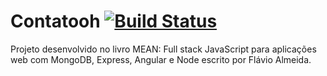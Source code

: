 # Contatooh [![Build Status](https://travis-ci.org/geisonsn/cac-mean.svg?branch=master)](https://travis-ci.org/geisonsn/cac-mean)


Projeto desenvolvido no livro MEAN: Full stack JavaScript para aplicações web com MongoDB, Express, Angular e Node escrito por Flávio Almeida.
